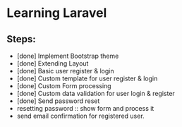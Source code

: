 # Learning Laravel

## Steps:

- [done] Implement Bootstrap theme
- [done] Extending Layout
- [done] Basic user register & login
- [done] Custom template for user register & login
- [done] Custom Form processing
- [done] Custom data validation for user login & register
- [done] Send password reset
- resetting password :: show form and process it
- send email confirmation for registered user.
